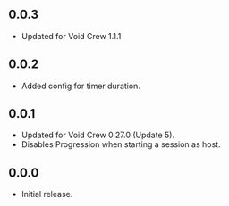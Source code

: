 ## 0.0.3
- Updated for Void Crew 1.1.1

## 0.0.2
- Added config for timer duration.

## 0.0.1
- Updated for Void Crew 0.27.0 (Update 5).
- Disables Progression when starting a session as host.

## 0.0.0
- Initial release.
